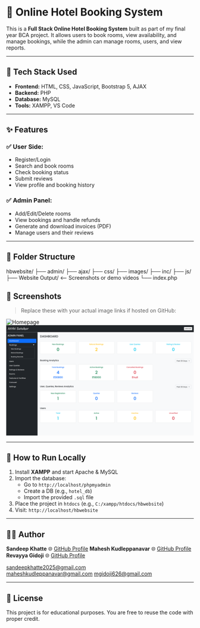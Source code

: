 # 🏨 Online Hotel Booking System

This is a **Full Stack Online Hotel Booking System** built as part of my final year BCA project. It allows users to book rooms, view availability, and manage bookings, while the admin can manage rooms, users, and view reports.

---

## 🔧 Tech Stack Used

- **Frontend:** HTML, CSS, JavaScript, Bootstrap 5, AJAX
- **Backend:** PHP
- **Database:** MySQL
- **Tools:** XAMPP, VS Code

---

## ✨ Features

### ✅ User Side:
- Register/Login
- Search and book rooms
- Check booking status
- Submit reviews
- View profile and booking history

### ✅ Admin Panel:
- Add/Edit/Delete rooms
- View bookings and handle refunds
- Generate and download invoices (PDF)
- Manage users and their reviews

---

## 📁 Folder Structure

hbwebsite/
├── admin/
├── ajax/
├── css/
├── images/
├── inc/
├── js/
├── Website Output/ <-- Screenshots or demo videos
└── index.php

## 📸 Screenshots

> Replace these with your actual image links if hosted on GitHub:

![Homepage](https://github.com/sandeepkhatte41/hbwebsite/blob/d3fe965fb2fda808a067371ab44ccc2c41416e69/Website_output/2Home.png)
![Admin Dashboard](https://github.com/sandeepkhatte41/hbwebsite/blob/bdf13d2a72de5cae357f73a46687fb520054e33b/Website_output/12AdminDashborad.png)

---

## 🚀 How to Run Locally

1. Install **XAMPP** and start Apache & MySQL
2. Import the database:
   - Go to `http://localhost/phpmyadmin`
   - Create a DB (e.g., `hotel_db`)
   - Import the provided `.sql` file
3. Place the project in `htdocs` (e.g., `C:/xampp/htdocs/hbwebsite`)
4. Visit: `http://localhost/hbwebsite`

---

## 🙋‍♂️ Author

**Sandeep Khatte** 🌐 [GitHub Profile](https://github.com/sandeepkhatte41)
**Mahesh Kudleppanavar** 🌐 [GitHub Profile](https://github.com/MaheshKuleppanavar)
**Revayya Gidoji** 🌐 [GitHub Profile](https://github.com/Revayya)

 sandeepkhatte2025@gmail.com  
 maheshkudleppanavar@gmail.com
 mgidoji626@gmail.com


---

## 📄 License

This project is for educational purposes. You are free to reuse the code with proper credit.

